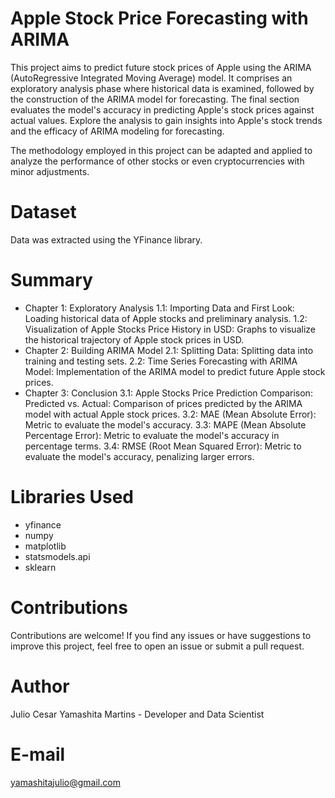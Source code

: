 # Apple Stock Price Forecasting with ARIMA
This project aims to predict future stock prices of Apple using the ARIMA (AutoRegressive Integrated Moving Average) model. It comprises an exploratory analysis phase where historical data is examined, followed by the construction of the ARIMA model for forecasting. The final section evaluates the model's accuracy in predicting Apple's stock prices against actual values. Explore the analysis to gain insights into Apple's stock trends and the efficacy of ARIMA modeling for forecasting.

The methodology employed in this project can be adapted and applied to analyze the performance of other stocks or even cryptocurrencies with minor adjustments.

# Dataset
Data was extracted using the YFinance library.

# Summary
- Chapter 1: Exploratory Analysis
1.1: Importing Data and First Look: Loading historical data of Apple stocks and preliminary analysis.
1.2: Visualization of Apple Stocks Price History in USD: Graphs to visualize the historical trajectory of Apple stock prices in USD.
- Chapter 2: Building ARIMA Model
2.1: Splitting Data: Splitting data into training and testing sets.
2.2: Time Series Forecasting with ARIMA Model: Implementation of the ARIMA model to predict future Apple stock prices.
- Chapter 3: Conclusion
3.1: Apple Stocks Price Prediction Comparison: Predicted vs. Actual: Comparison of prices predicted by the ARIMA model with actual Apple stock prices.
3.2: MAE (Mean Absolute Error): Metric to evaluate the model's accuracy.
3.3: MAPE (Mean Absolute Percentage Error): Metric to evaluate the model's accuracy in percentage terms.
3.4: RMSE (Root Mean Squared Error): Metric to evaluate the model's accuracy, penalizing larger errors.

# Libraries Used
- yfinance
- numpy
- matplotlib
- statsmodels.api
- sklearn

# Contributions
Contributions are welcome! If you find any issues or have suggestions to improve this project, feel free to open an issue or submit a pull request.

# Author
Julio Cesar Yamashita Martins - Developer and Data Scientist

# E-mail
yamashitajulio@gmail.com
